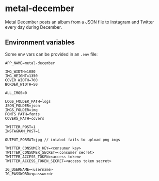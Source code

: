 # metal-december
Metal December posts an album from a JSON file to Instagram and Twitter every day during December.

## Environment variables
Some env vars can be provided in an `.env` file:
```
APP_NAME=metal-december

IMG_WIDTH=1080
IMG_HEIGHT=1350
COVER_WIDTH=700
BORDER_WIDTH=50

ALL_IMGS=0

LOGS_FOLDER_PATH=logs
JSON_FOLDER=json
IMGS_FOLDER=img
FONTS_PATH=fonts
COVERS_PATH=covers

TWITTER_POST=1
INSTAGRAM_POST=1

OUTPUT_FORMAT=jpg // intabot fails to upload png imgs

TWITTER_CONSUMER_KEY=<consumer key>
TWITTER_CONSUMER_SECRET=<consumer secret>
TWITTER_ACCESS_TOKEN=<access token>
TWITTER_ACCESS_TOKEN_SECRET=<access token secret>

IG_USERNAME=<username>
IG_PASSWORD=<password>
```